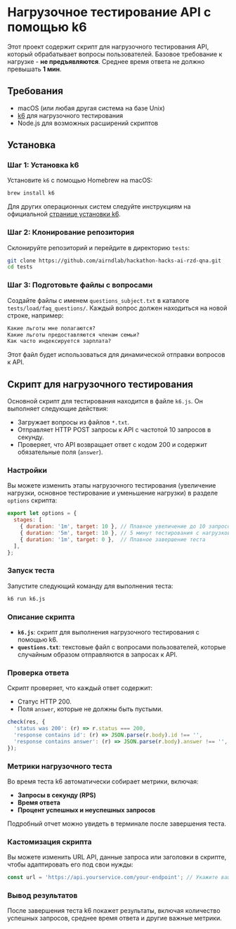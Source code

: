 
# Нагрузочное тестирование API с помощью k6

Этот проект содержит скрипт для нагрузочного тестирования API, который обрабатывает вопросы пользователей. 
Базовое требование к нагрузке - **не предъявляются**.
Среднее время ответа не должно превышать **1 мин**.


## Требования

- macOS (или любая другая система на базе Unix)
- [k6](https://k6.io) для нагрузочного тестирования
- Node.js для возможных расширений скриптов

## Установка

### Шаг 1: Установка k6

Установите `k6` с помощью Homebrew на macOS:

```bash
brew install k6
```

Для других операционных систем следуйте инструкциям на официальной [странице установки k6](https://k6.io/docs/getting-started/installation).

### Шаг 2: Клонирование репозитория

Склонируйте репозиторий и перейдите в директорию `tests`:

```bash
git clone https://github.com/airndlab/hackathon-hacks-ai-rzd-qna.git
cd tests
```

### Шаг 3: Подготовьте файлы с вопросами

Создайте файлы с именем `questions_subject.txt` в каталоге `tests/load/faq_questions/`. Каждый вопрос должен находиться на новой строке, например:

```txt
Какие льготы мне полагаются?
Какие льготы предоставляются членам семьи?
Как часто индексируется зарплата?
```

Этот файл будет использоваться для динамической отправки вопросов к API.

## Скрипт для нагрузочного тестирования

Основной скрипт для тестирования находится в файле `k6.js`. Он выполняет следующие действия:
- Загружает вопросы из файлов `*.txt`.
- Отправляет HTTP POST запросы к API с частотой 10 запросов в секунду.
- Проверяет, что API возвращает ответ с кодом 200 и содержит обязательные поля (`answer`).

### Настройки

Вы можете изменить этапы нагрузочного тестирования (увеличение нагрузки, основное тестирование и уменьшение нагрузки) в разделе `options` скрипта:

```js
export let options = {
  stages: [
    { duration: '1m', target: 10 }, // Плавное увеличение до 10 запросов в секунду за 1 минуту
    { duration: '5m', target: 10 }, // 5 минут тестирования с нагрузкой 10 запросов в секунду
    { duration: '1m', target: 0 },  // Плавное завершение теста
  ],
};
```

### Запуск теста

Запустите следующий команду для выполнения теста:

```bash
k6 run k6.js
```

### Описание скрипта

- **`k6.js`**: скрипт для выполнения нагрузочного тестирования с помощью k6.
- **`questions.txt`**: текстовые файл с вопросами пользователей, которые случайным образом отправляются в запросах к API.

### Проверка ответа

Скрипт проверяет, что каждый ответ содержит:
- Статус HTTP 200.
- Поля `answer`, которые не должны быть пустыми.

```js
check(res, {
  'status was 200': (r) => r.status === 200,
  'response contains id': (r) => JSON.parse(r.body).id !== '',
  'response contains answer': (r) => JSON.parse(r.body).answer !== '',
});
```

### Метрики нагрузочного теста

Во время теста k6 автоматически собирает метрики, включая:
- **Запросы в секунду (RPS)**
- **Время ответа**
- **Процент успешных и неуспешных запросов**

Подробный отчет можно увидеть в терминале после завершения теста.

### Кастомизация скрипта

Вы можете изменить URL API, данные запроса или заголовки в скрипте, чтобы адаптировать его под свои нужды:

```js
const url = 'https://api.yourservice.com/your-endpoint'; // Укажите ваш конечный URL API
```

### Вывод результатов

После завершения теста k6 покажет результаты, включая количество успешных запросов, среднее время ответа и другие важные метрики.